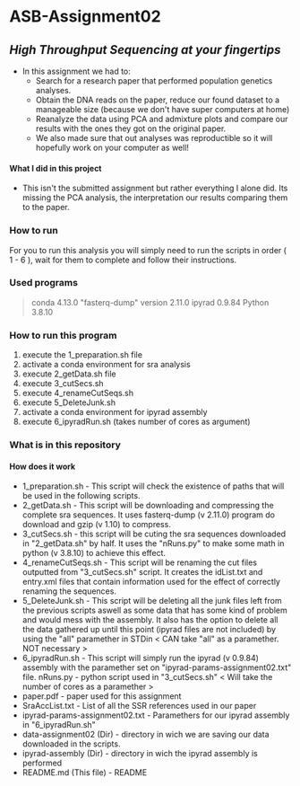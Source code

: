 # ASB-Assignment02
##  _High Throughput Sequencing at your fingertips_
- In this assignment we had to:
	- Search for a research paper that performed population genetics analyses.
	- Obtain the DNA reads on the paper, reduce our found dataset to a manageable size  (because we don't have super computers at home)
	- Reanalyze the data using PCA and admixture plots and compare our results with the ones they got on the original paper.
	- We also made sure that out analyses was reproductible so it will hopefully work on your computer as well!
#### What I did in this project
- This isn't the submitted assignment but rather everything I alone did. Its missing the PCA analysis, the interpretation  our results comparing them to the paper.
### How to run
For you to run this analysis you will simply need to run the scripts in order ( 1 - 6 ), wait for them to complete and follow their instructions.
### Used programs
> conda 4.13.0
>"fasterq-dump" version 2.11.0
> ipyrad 0.9.84
>	Python 3.8.10
### How to run this program
1.  execute the 1_preparation.sh file
2.  activate a conda environment for sra analysis
3.  execute 2_getData.sh file
4.  execute 3_cutSecs.sh
5.  execute 4_renameCutSeqs.sh
6.  execute 5_DeleteJunk.sh 
7.  activate a conda environment for ipyrad assembly
8.  execute 6_ipyradRun.sh (takes number of cores as argument)
### What is in this repository
#### How does it work

- 1_preparation.sh - This script will check the existence of paths that will be used in the following scripts.
- 2_getData.sh - This script will be downloading and compressing the complete sra sequences. It uses fasterq-dump (v 2.11.0) program do download and gzip (v 1.10) to compress.
- 3_cutSecs.sh - this script will be cuting the sra sequences downloaded in "2_getData.sh" by half. It uses the "nRuns.py" to make some math in python (v 3.8.10) to achieve this effect.
- 4_renameCutSeqs.sh - This script will be renaming the cut files outputted from "3_cutSecs.sh" script. It creates the idList.txt and entry.xml files that contain information used for the effect of correctly renaming the sequences.
- 5_DeleteJunk.sh - This script will be deleting all the junk files left from the previous scripts aswell as some data that has some kind of problem and would mess with the assembly. It also has the option to delete all the data gathered up until this point (ipyrad files are not included) by using the "all" paramether in STDin
	< CAN take "all" as a paramether. NOT necessary >
- 6_ipyradRun.sh  - This script will simply run the ipyrad (v 0.9.84) assembly with the paramether set on "ipyrad-params-assignment02.txt" file.
	nRuns.py - python script used in "3_cutSecs.sh" 
	< Will take the number of cores as a paramether >
- paper.pdf - paper used for this assignment
- SraAccList.txt - List of all the SSR references used in our paper
- ipyrad-params-assignment02.txt - Paramethers for our ipyrad assembly in "6_ipyradRun.sh"
- data-assignment02 (Dir) - directory in wich we are saving our data downloaded in the scripts. 
- ipyrad-assembly   (Dir) - directory in wich the ipyrad assembly is performed
- README.md (This file) - README
	

